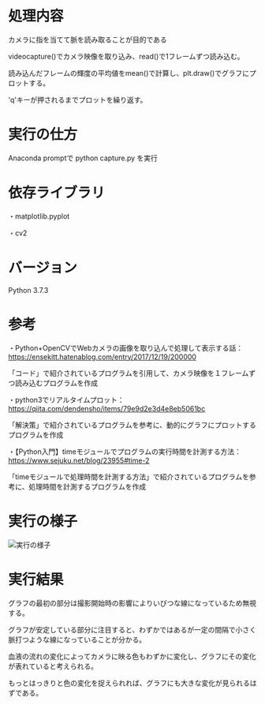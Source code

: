 # 処理内容

カメラに指を当てて脈を読み取ることが目的である

videocapture()でカメラ映像を取り込み、read()で1フレームずつ読み込む。

読み込んだフレームの輝度の平均値をmean()で計算し、plt.draw()でグラフにプロットする。

'q'キーが押されるまでプロットを繰り返す。

# 実行の仕方

Anaconda promptで python capture.py を実行

# 依存ライブラリ

・matplotlib.pyplot

・cv2

# バージョン

Python 3.7.3

# 参考

・Python+OpenCVでWebカメラの画像を取り込んで処理して表示する話：https://ensekitt.hatenablog.com/entry/2017/12/19/200000

「コード」で紹介されているプログラムを引用して、カメラ映像を１フレームずつ読み込むプログラムを作成

・python3でリアルタイムプロット：https://qiita.com/dendensho/items/79e9d2e3d4e8eb5061bc

「解決策」で紹介されているプログラムを参考に、動的にグラフにプロットするプログラムを作成

・【Python入門】timeモジュールでプログラムの実行時間を計測する方法：https://www.sejuku.net/blog/23955#time-2

「timeモジュールで処理時間を計測する方法」で紹介されているプログラムを参考に、処理時間を計測するプログラムを作成

# 実行の様子

![実行の様子](https://github.com/gucci-999/digital/blob/master/realtime.gif)

# 実行結果

グラフの最初の部分は撮影開始時の影響によりいびつな線になっているため無視する。

グラフが安定している部分に注目すると、わずかではあるが一定の間隔で小さく脈打つような線になっていることが分かる。

血液の流れの変化によってカメラに映る色もわずかに変化し、グラフにその変化が表れていると考えられる。

もっとはっきりと色の変化を捉えられれば、グラフにも大きな変化が見られるはずである。

